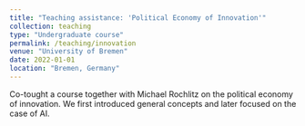 ```yaml
---
title: "Teaching assistance: 'Political Economy of Innovation'"
collection: teaching
type: "Undergraduate course"
permalink: /teaching/innovation
venue: "University of Bremen"
date: 2022-01-01
location: "Bremen, Germany"
---
```


Co-tought a course together with Michael Rochlitz on the political economy of innovation. We first introduced general concepts and later focused on the case of AI.